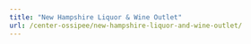 ```yaml
---
title: "New Hampshire Liquor & Wine Outlet"
url: /center-ossipee/new-hampshire-liquor-and-wine-outlet/
---
```

